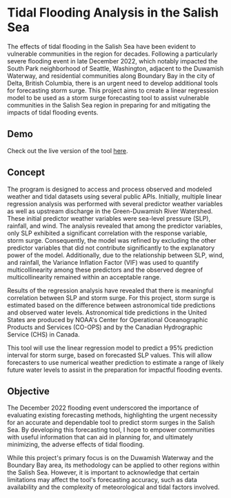 # Tidal Flooding Analysis in the Salish Sea

The effects of tidal flooding in the Salish Sea have been evident to vulnerable communities in the region for decades. Following a particularly severe flooding event in late December 2022, which notably impacted the South Park neighborhood of Seattle, Washington, adjacent to the Duwamish Waterway, and residential communities along Boundary Bay in the city of Delta, British Columbia, there is an urgent need to develop additional tools for forecasting storm surge. This project aims to create a linear regression model to be used as a storm surge forecasting tool to assist vulnerable communities in the Salish Sea region in preparing for and mitigating the impacts of tidal flooding events.

## Demo

Check out the live version of the tool [here](https://kyleanders-on.github.io/).

## Concept

The program is designed to access and process observed and modeled weather and tidal datasets using several public APIs. Initially, multiple linear regression analysis was performed with several predictor weather variables as well as upstream discharge in the Green-Duwamish River Watershed. These initial predictor weather variables were sea-level pressure (SLP), rainfall, and wind. The analysis revealed that among the predictor variables, only SLP exhibited a significant correlation with the response variable, storm surge. Consequently, the model was refined by excluding the other predictor variables that did not contribute significantly to the explanatory power of the model. Additionally, due to the relationship between SLP, wind, and rainfall, the Variance Inflation Factor (VIF) was used to quantify multicollinearity among these predictors and the observed degree of multicollinearity remained within an acceptable range.

Results of the regression analysis have revealed that there is meaningful correlation between SLP and storm surge. For this project, storm surge is estimated based on the difference between astronomical tide predictions and observed water levels. Astronomical tide predictions in the United States are produced by NOAA's Center for Operational Oceanographic Products and Services (CO-OPS) and by the Canadian Hydrographic Service (CHS) in Canada.

This tool will use the linear regression model to predict a 95% prediction interval for storm surge, based on forecasted SLP values. This will allow forecasters to use numerical weather prediction to estimate a range of likely future water levels to assist in the preparation for impactful flooding events.

## Objective

The December 2022 flooding event underscored the importance of evaluating existing forecasting methods, highlighting the urgent necessity for an accurate and dependable tool to predict storm surges in the Salish Sea. By developing this forecasting tool, I hope to empower communities with useful information that can aid in planning for, and ultimately minimizing, the adverse effects of tidal flooding.

While this project's primary focus is on the Duwamish Waterway and the Boundary Bay area, its methodology can be applied to other regions within the Salish Sea. However, it is important to acknowledge that certain limitations may affect the tool's forecasting accuracy, such as data availability and the complexity of meteorological and tidal factors involved.
